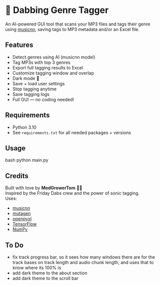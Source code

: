 # 🎵 Dabbing Genre Tagger

An AI-powered GUI tool that scans your MP3 files and tags their genre using [musicnn](https://github.com/jordipons/musicnn), saving tags to MP3 metadata and/or an Excel file.

## Features
- Detect genres using AI (musicnn model)
- Tag MP3s with top 3 genres
- Export full tagging results to Excel
- Customize tagging window and overlap
- Dark mode 🌙
- Save + load user settings
- Stop tagging anytime
- Save tagging logs
- Full GUI — no coding needed!

## Requirements
- Python 3.10
- See `requirements.txt` for all needed packages + versions

## Usage
bash
python main.py

## Credits

Built with love by **MedGrowerTom** 🌿💨  
Inspired by the Friday Dabs crew and the power of sonic tagging.  
Uses:
- [musicnn](https://github.com/jordipons/musicnn)
- [mutagen](https://mutagen.readthedocs.io/)
- [openpyxl](https://openpyxl.readthedocs.io/)
- [TensorFlow](https://www.tensorflow.org/)
- [NumPy](https://numpy.org/)


## To Do
- fix track progress bar, so it sees how many windows there are for the track bases on track length and audio chunk length, and uses that to know where its 100% is
- add dark theme to the about section
- add dark theme to the scroll bar
